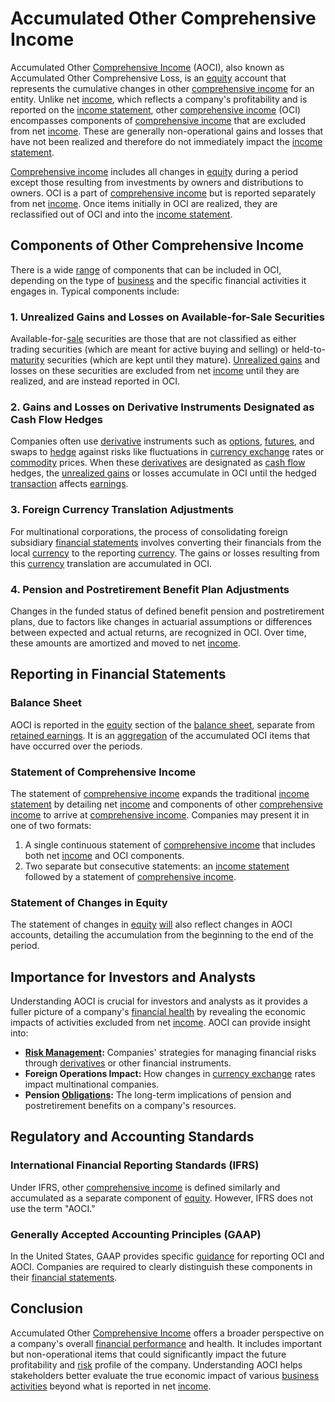 # Accumulated Other Comprehensive Income

Accumulated Other [Comprehensive Income](../c/comprehensive_income.md) (AOCI), also known as Accumulated Other Comprehensive Loss, is an [equity](../e/equity.md) account that represents the cumulative changes in other [comprehensive income](../c/comprehensive_income.md) for an entity. Unlike net [income](../i/income.md), which reflects a company's profitability and is reported on the [income statement](../i/income_statement.md), other [comprehensive income](../c/comprehensive_income.md) (OCI) encompasses components of [comprehensive income](../c/comprehensive_income.md) that are excluded from net [income](../i/income.md). These are generally non-operational gains and losses that have not been realized and therefore do not immediately impact the [income statement](../i/income_statement.md).

[Comprehensive income](../c/comprehensive_income.md) includes all changes in [equity](../e/equity.md) during a period except those resulting from investments by owners and distributions to owners. OCI is a part of [comprehensive income](../c/comprehensive_income.md) but is reported separately from net [income](../i/income.md). Once items initially in OCI are realized, they are reclassified out of OCI and into the [income statement](../i/income_statement.md).

## Components of Other Comprehensive Income

There is a wide [range](../r/range.md) of components that can be included in OCI, depending on the type of [business](../b/business.md) and the specific financial activities it engages in. Typical components include:

### 1. Unrealized Gains and Losses on Available-for-Sale Securities
Available-for-[sale](../s/sale.md) securities are those that are not classified as either trading securities (which are meant for active buying and selling) or held-to-[maturity](../m/maturity.md) securities (which are kept until they mature). [Unrealized gains](../u/unrealized_gains.md) and losses on these securities are excluded from net [income](../i/income.md) until they are realized, and are instead reported in OCI.

### 2. Gains and Losses on Derivative Instruments Designated as Cash Flow Hedges
Companies often use [derivative](../d/derivative.md) instruments such as [options](../o/options.md), [futures](../f/futures.md), and swaps to [hedge](../h/hedge.md) against risks like fluctuations in [currency exchange](../c/currency_exchange.md) rates or [commodity](../c/commodity.md) prices. When these [derivatives](../d/derivatives.md) are designated as [cash flow](../c/cash_flow.md) hedges, the [unrealized gains](../u/unrealized_gains.md) or losses accumulate in OCI until the hedged [transaction](../t/transaction.md) affects [earnings](../e/earnings.md).

### 3. Foreign Currency Translation Adjustments
For multinational corporations, the process of consolidating foreign subsidiary [financial statements](../f/financial_statements.md) involves converting their financials from the local [currency](../c/currency.md) to the reporting [currency](../c/currency.md). The gains or losses resulting from this [currency](../c/currency.md) translation are accumulated in OCI.

### 4. Pension and Postretirement Benefit Plan Adjustments
Changes in the funded status of defined benefit pension and postretirement plans, due to factors like changes in actuarial assumptions or differences between expected and actual returns, are recognized in OCI. Over time, these amounts are amortized and moved to net [income](../i/income.md).

## Reporting in Financial Statements

### Balance Sheet
AOCI is reported in the [equity](../e/equity.md) section of the [balance sheet](../b/balance_sheet.md), separate from [retained earnings](../r/retained_earnings.md). It is an [aggregation](../a/aggregation.md) of the accumulated OCI items that have occurred over the periods.

### Statement of Comprehensive Income
The statement of [comprehensive income](../c/comprehensive_income.md) expands the traditional [income statement](../i/income_statement.md) by detailing net [income](../i/income.md) and components of other [comprehensive income](../c/comprehensive_income.md) to arrive at [comprehensive income](../c/comprehensive_income.md). Companies may present it in one of two formats:

1. A single continuous statement of [comprehensive income](../c/comprehensive_income.md) that includes both net [income](../i/income.md) and OCI components.
2. Two separate but consecutive statements: an [income statement](../i/income_statement.md) followed by a statement of [comprehensive income](../c/comprehensive_income.md).

### Statement of Changes in Equity
The statement of changes in [equity](../e/equity.md) [will](../w/will.md) also reflect changes in AOCI accounts, detailing the accumulation from the beginning to the end of the period.

## Importance for Investors and Analysts

Understanding AOCI is crucial for investors and analysts as it provides a fuller picture of a company's [financial health](../f/financial_health.md) by revealing the economic impacts of activities excluded from net [income](../i/income.md). AOCI can provide insight into:

- **[Risk Management](../r/risk_management.md):** Companies' strategies for managing financial risks through [derivatives](../d/derivatives.md) or other financial instruments.
- **Foreign Operations Impact:** How changes in [currency exchange](../c/currency_exchange.md) rates impact multinational companies.
- **Pension [Obligations](../o/obligation.md):** The long-term implications of pension and postretirement benefits on a company's resources.

## Regulatory and Accounting Standards

### International Financial Reporting Standards (IFRS)
Under IFRS, other [comprehensive income](../c/comprehensive_income.md) is defined similarly and accumulated as a separate component of [equity](../e/equity.md). However, IFRS does not use the term "AOCI."

### Generally Accepted Accounting Principles (GAAP)
In the United States, GAAP provides specific [guidance](../g/guidance.md) for reporting OCI and AOCI. Companies are required to clearly distinguish these components in their [financial statements](../f/financial_statements.md).

## Conclusion

Accumulated Other [Comprehensive Income](../c/comprehensive_income.md) offers a broader perspective on a company's overall [financial performance](../f/financial_performance.md) and health. It includes important but non-operational items that could significantly impact the future profitability and [risk](../r/risk.md) profile of the company. Understanding AOCI helps stakeholders better evaluate the true economic impact of various [business activities](../b/business_activities.md) beyond what is reported in net [income](../i/income.md).